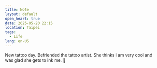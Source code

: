 ```yaml
---
title: Note
layout: default
open_heart: true
date: 2025-05-20 22:15
location: Taipei
tags: 
  - Life
lang: en-US
---
```


New tattoo day. Befriended the tattoo artist. She thinks I am very cool and was glad she gets to ink me. 🥹
